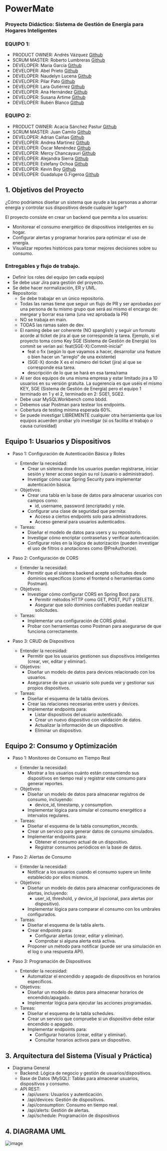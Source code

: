 # PowerMate
### Proyecto Didáctico: Sistema de Gestión de Energía para Hogares Inteligentes

### EQUIPO 1: 
* PRODUCT OWNER: Andrés Vázquez [Github](https://github.com/andresvaz89)
* SCRUM MASTER: Roberto Lumbreras [Github](https://github.com/roberto-lumbreras)
* DEVELOPER: Maria García [Github](https://github.com/strawmery)
* DEVELOPER: Abel Prieto [Github](https://github.com/abelpriem)
* DEVELOPER: Naudelyn Lucena [Github](https://github.com/NaudelynLucena)
* DEVELOPER: Pilar Pato [Github](https://github.com/Pilar-Pato)
* DEVELOPER: Lara Gutiérrez [Github](https://github.com/lara-gs)
* DEVELOPER: Ana Hernández [Github](https://github.com/AnaBHernandez)
* DEVELOPER: Susana Artime [Github](https://github.com/Susana-Artime)
* DEVELOPER: Rubén Blanco [Github](https://github.com/Ruben-BV)

### EQUIPO 2: 
* PRODUCT OWNER: Acacia Sánchez Pastur [Github](https://github.com/Acacia-Sanchez)
* SCRUM MASTER: Juan Camilo [Github](https://github.com/Juanito2005)
* DEVELOPER: Adrian Caiñas [Github](https://github.com/acr00)
* DEVELOPER: Andrea Martinez [Github](https://github.com/andreamsgi27)
* DEVELOPER: Óscar Menéndez [Github](https://github.com/Morty1904)
* DEVELOPER: Mercy Chancayauri [Github](https://github.com/mercyluz)
* DEVELOPER: Alejandra Sierra [Github](https://github.com/alejandra-sierra)
* DEVELOPER: Estefany Ochoa [Github](https://github.com/EstefanyOchoaRomero)
* DEVELOPER: Kevin Boy [Github](https://github.com/sealkboy)
* DEVELOPER: Guadalupe G.Figeroa [Github](https://github.com/GuadalupeGFigueroa)

## 1. Objetivos del Proyecto
¿Cómo podríamos diseñar un sistema que ayude a las personas a ahorrar energía y controlar sus dispositivos desde cualquier lugar?

El proyecto consiste en crear un backend que permita a los usuarios:
* Monitorear el consumo energético de dispositivos inteligentes en su hogar.
* Configurar alertas y programar horarios para optimizar el uso de energía.
* Visualizar reportes históricos para tomar mejores decisiones sobre su consumo.

### Entregables y flujo de trabajo.
* Definir los roles del equipo (en cada equipo)
* Se debe usar Jira para gestión del proyecto.
* Se debe hacer normalización, ER y UML.
* Repositorio:
    * Se debe trabajar en un único repositorio.
    * Todas las ramas tiene que seguir un flujo de PR y ser aprobadas por una persona de tu mismo grupo que será así mismo el encargo de: mergear y borrar esa rama (una vez aprobada la PR)
    * NO se trabaja en main.
    * TODAS las ramas salen de dev.
    * El naming debe ser coherente (NO spanglish) y seguir un formato acorde al ticket de jira al que se corresponde la tarea. Ejemplo, si el proyecto toma como Key SGE (Sistema de Gestión de Energía) los commit se verían así: feat(SGE-X):Commit-inicial”
        * feat o fix (según lo que vayamos a hacer, desarrollar una feature o bien hacer un “arreglo” de una existente)
        * (SGE-X) donde X es el número del ticket (jira) al que se corresponde esa tarea.
        * descripción de lo que se hará en esa tarea/rama
    * Al ser dos equipos de una misma empresa y estar limitado jira a 10 usuarios en su versión gratuita. La sugerencia es que uséis el mismo KEY, SGE (Sistema de Gestión de Energía) pero el equipo 1 terminado en 1 y el 2, terminado en 2: SGE1, SGE2.
    * Debe usar MySQLWorkbench como bbdd.
    * Debemos usar Postman para testear los endpoints.
    * Cobertura de testing mínima esperada 60%.
    * Se puede investigar LIBREMENTE cualquier otra herramienta que los equipos acuerden probar y/o investigar (si os facilita el trabajo o causa curiosidad)

## Equipo 1: Usuarios y Dispositivos
* Paso 1: Configuración de Autenticación Básica y Roles
    * Entender la necesidad:
        * Crear un sistema donde los usuarios puedan registrarse, iniciar sesión y tener acceso según su rol (usuario o administrador).
        * Investigar cómo usar Spring Security para implementar autenticación básica.
    * Objetivos:
        * Crear una tabla en la base de datos para almacenar usuarios con campos como:
            * id, username, password (encriptado) y role.
        * Configurar una clase de seguridad que permita:
            * Acceso a ciertos endpoints solo para administradores.
            * Acceso general para usuarios autenticados.
    * Tareas:
        * Diseñar el modelo de datos para users y su repositorio.
        * Investigar cómo encriptar contraseñas y verificar autenticación.
        * Configurar roles en la lógica de autorización (pueden investigar el uso de filtros o anotaciones como @PreAuthorize).

* Paso 2: Configuración de CORS
    * Entender la necesidad:
        * Permitir que el sistema backend acepte solicitudes desde dominios específicos (como el frontend o herramientas como Postman).
    * Objetivos:
        * Investigar cómo configurar CORS en Spring Boot para:
            * Permitir métodos HTTP como GET, POST, PUT y DELETE.
            * Asegurar que solo dominios confiables puedan realizar solicitudes.
    * Tareas:
        * Implementar una configuración de CORS global.
        * Probar con herramientas como Postman para asegurarse de que funciona correctamente.

* Paso 3: CRUD de Dispositivos
    * Entender la necesidad:
        * Permitir que los usuarios gestionen sus dispositivos inteligentes (crear, ver, editar y eliminar).
    * Objetivos:
        * Diseñar un modelo de datos para devices relacionado con los usuarios.
        * Asegurarse de que un usuario solo pueda ver y gestionar sus propios dispositivos.
    * Tareas:
        * Diseñar el esquema de la tabla devices.
        * Crear las relaciones necesarias entre users y devices.
        * Implementar endpoints para:
            * Listar dispositivos del usuario autenticado.
            * Crear un nuevo dispositivo con validación de datos.
            * Actualizar la información de un dispositivo.
            * Eliminar un dispositivo.


## Equipo 2: Consumo y Optimización
* Paso 1: Monitoreo de Consumo en Tiempo Real
    * Entender la necesidad:
        * Mostrar a los usuarios cuánto están consumiendo sus dispositivos en tiempo real y registrar este consumo para generar reportes.
    * Objetivos:
        * Diseñar un modelo de datos para almacenar registros de consumo, incluyendo:
            * device_id, timestamp, y consumption.
        * Implementar lógica para simular el consumo energético a intervalos regulares.
    * Tareas:
        * Diseñar el esquema de la tabla consumption_records.
        * Crear un servicio para generar datos de consumo simulados.
        * Implementar endpoints para:
            * Obtener el consumo actual de un dispositivo.
            * Registrar consumos periódicos en la base de datos.

* Paso 2: Alertas de Consumo
    * Entender la necesidad:
        * Notificar a los usuarios cuando el consumo supere un límite establecido por ellos mismos.
    * Objetivos:
        * Diseñar un modelo de datos para almacenar configuraciones de alertas, incluyendo:
            * user_id, threshold, y device_id (opcional, para alertas por dispositivo).
        * Implementar lógica para comparar el consumo con los umbrales configurados.
    * Tareas:
        * Diseñar el esquema de la tabla alerts.
        * Crear endpoints para:
            * Configurar alertas (crear, editar y eliminar).
            * Comprobar si alguna alerta está activa.
        * Proponer un método para notificar (puede ser una simulación en el log o una respuesta API).

* Paso 3: Programación de Dispositivos
    * Entender la necesidad:
        * Automatizar el encendido y apagado de dispositivos en horarios específicos.
    * Objetivos:
        * Diseñar un modelo de datos para almacenar horarios de encendido/apagado.
        * Implementar lógica para ejecutar las acciones programadas.
    * Tareas:
        * Diseñar el esquema de la tabla schedules.
        * Crear un servicio que compruebe si un dispositivo debe estar encendido o apagado.
        * Implementar endpoints para:
            * Configurar horarios (crear, editar y eliminar).
            * Consultar horarios activos para un dispositivo.


## 3. Arquitectura del Sistema (Visual y Práctica)
* Diagrama General
    * Backend: Lógica de negocio y gestión de usuarios/dispositivos.
    * Base de Datos (MySQL): Tablas para almacenar usuarios, dispositivos y consumo.
    * API REST:
        * /api/users: Usuarios y autenticación.
        * /api/devices: Gestión de dispositivos.
        * /api/consumption: Consumo en tiempo real.
        * /api/alerts: Gestión de alertas.
        * /api/schedule: Programación de dispositivos

## 4. DIAGRAMA UML
![image](https://github.com/user-attachments/assets/0e467b9f-7513-4928-8910-c791f062a3c2)

